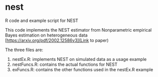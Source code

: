 # nest
R code and example script for NEST

This code implements the NEST estimator from 
Nonparametric empirical Bayes estimation on heterogeneous data
[https://arxiv.org/pdf/2002.12586v3](Link to paper)

The three files are:

1. nestEx.R: implements NEST on simulated data as a usage example
2. nestFuncs.R: contains the actual functions for NEST
3. exFuncs.R: contains the other functions used in the nestEx.R example
